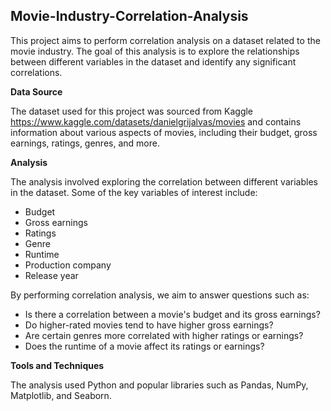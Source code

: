 ## Movie-Industry-Correlation-Analysis
This project aims to perform correlation analysis on a dataset related to the movie industry. The goal of this analysis is to explore the relationships between different variables in the dataset and identify any significant correlations.

**Data Source**

The dataset used for this project was sourced from Kaggle https://www.kaggle.com/datasets/danielgrijalvas/movies and contains information about various aspects of movies, including their budget, gross earnings, ratings, genres, and more. 


**Analysis**

The analysis involved exploring the correlation between different variables in the dataset. Some of the key variables of interest include:

- Budget
- Gross earnings
- Ratings
- Genre
- Runtime
- Production company
- Release year

By performing correlation analysis, we aim to answer questions such as:

- Is there a correlation between a movie's budget and its gross earnings?
- Do higher-rated movies tend to have higher gross earnings?
- Are certain genres more correlated with higher ratings or earnings?
- Does the runtime of a movie affect its ratings or earnings?

**Tools and Techniques**

The analysis used Python and popular libraries such as Pandas, NumPy, Matplotlib, and Seaborn. 
